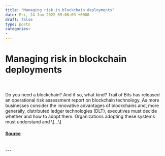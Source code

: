 ```yaml
---
title: "Managing risk in blockchain deployments"
date: Fri, 24 Jun 2022 09:00:09 +0000
draft: false
type: posts
categories: 
- 
---
```

# Managing risk in blockchain deployments

<br/>

<br/>
Do you need a blockchain? And if so, what kind? Trail of Bits has released an operational risk assessment report on blockchain technology. As more businesses consider the innovative advantages of blockchains and, more generally, distributed ledger technologies (DLT), executives must decide whether and how to adopt them. Organizations adopting these systems must understand and \[…\]

#### [Source](https://blog.trailofbits.com/2022/06/24/managing-risk-in-blockchain-deployments/)

<br/>
---
